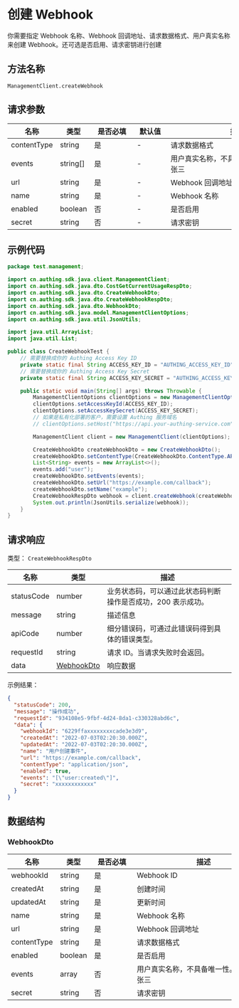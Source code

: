 # 创建 Webhook

<!--
  警告⚠️：
  不要直接修改该文档，
  https://github.com/Authing/authing-docs-factory
  使用该项目进行生成
-->

<LastUpdated />

你需要指定 Webhook 名称、Webhook 回调地址、请求数据格式、用户真实名称来创建 Webhook。还可选是否启用、请求密钥进行创建

## 方法名称

`ManagementClient.createWebhook`

## 请求参数

| 名称 | 类型 | <div style="width:80px">是否必填</div> | <div style="width:60px">默认值</div> | <div style="width:300px">描述</div> | <div style="width:200px">示例值</div> |
| ---- | ---- | ---- | ---- | ---- | ---- |
| contentType | string | 是 | - | 请求数据格式  | `application/json` |
| events | string[] | 是 | - | 用户真实名称，不具备唯一性。 示例值: 张三  | `["user:created"]` |
| url | string | 是 | - | Webhook 回调地址  | `https://example.com/callback` |
| name | string | 是 | - | Webhook 名称  | `用户创建事件` |
| enabled | boolean | 否 | - | 是否启用  | `true` |
| secret | string | 否 | - | 请求密钥  | `xxxxxxxxxxxx` |




## 示例代码

```java
package test.management;

import cn.authing.sdk.java.client.ManagementClient;
import cn.authing.sdk.java.dto.CostGetCurrentUsageRespDto;
import cn.authing.sdk.java.dto.CreateWebhookDto;
import cn.authing.sdk.java.dto.CreateWebhookRespDto;
import cn.authing.sdk.java.dto.WebhookDto;
import cn.authing.sdk.java.model.ManagementClientOptions;
import cn.authing.sdk.java.util.JsonUtils;

import java.util.ArrayList;
import java.util.List;

public class CreateWebhookTest {
    // 需要替换成你的 Authing Access Key ID
    private static final String ACCESS_KEY_ID = "AUTHING_ACCESS_KEY_ID";
    // 需要替换成你的 Authing Access Key Secret
    private static final String ACCESS_KEY_SECRET = "AUTHING_ACCESS_KEY_SECRET";

    public static void main(String[] args) throws Throwable {
        ManagementClientOptions clientOptions = new ManagementClientOptions();
        clientOptions.setAccessKeyId(ACCESS_KEY_ID);
        clientOptions.setAccessKeySecret(ACCESS_KEY_SECRET);
        // 如果是私有化部署的客户，需要设置 Authing 服务域名
        // clientOptions.setHost("https://api.your-authing-service.com");

        ManagementClient client = new ManagementClient(clientOptions);

        CreateWebhookDto createWebhookDto = new CreateWebhookDto();
        createWebhookDto.setContentType(CreateWebhookDto.ContentType.APPLICATION_JSON);
        List<String> events = new ArrayList<>();
        events.add("user");
        createWebhookDto.setEvents(events);
        createWebhookDto.setUrl("https://example.com/callback");
        createWebhookDto.setName("example");
        CreateWebhookRespDto webhook = client.createWebhook(createWebhookDto);
        System.out.println(JsonUtils.serialize(webhook));
    }
}

```




## 请求响应

类型： `CreateWebhookRespDto`

| 名称 | 类型 | 描述 |
| ---- | ---- | ---- |
| statusCode | number | 业务状态码，可以通过此状态码判断操作是否成功，200 表示成功。 |
| message | string | 描述信息 |
| apiCode | number | 细分错误码，可通过此错误码得到具体的错误类型。 |
| requestId | string | 请求 ID。当请求失败时会返回。 |
| data | <a href="#WebhookDto">WebhookDto</a> | 响应数据 |



示例结果：

```json
{
  "statusCode": 200,
  "message": "操作成功",
  "requestId": "934108e5-9fbf-4d24-8da1-c330328abd6c",
  "data": {
    "webhookId": "6229ffaxxxxxxxxcade3e3d9",
    "createdAt": "2022-07-03T02:20:30.000Z",
    "updatedAt": "2022-07-03T02:20:30.000Z",
    "name": "用户创建事件",
    "url": "https://example.com/callback",
    "contentType": "application/json",
    "enabled": true,
    "events": "[\"user:created\"]",
    "secret": "xxxxxxxxxxxx"
  }
}
```

## 数据结构


### <a id="WebhookDto"></a> WebhookDto

| 名称 | 类型 | <div style="width:80px">是否必填</div> | <div style="width:300px">描述</div> | <div style="width:200px">示例值</div> |
| ---- |  ---- | ---- | ---- | ---- |
| webhookId | string | 是 | Webhook ID   |  `6229ffaxxxxxxxxcade3e3d9` |
| createdAt | string | 是 | 创建时间   |  `2022-07-03T02:20:30.000Z` |
| updatedAt | string | 是 | 更新时间   |  `2022-07-03T02:20:30.000Z` |
| name | string | 是 | Webhook 名称   |  `用户创建事件` |
| url | string | 是 | Webhook 回调地址   |  `https://example.com/callback` |
| contentType | string | 是 | 请求数据格式   | application/json |
| enabled | boolean | 是 | 是否启用   |  `true` |
| events | array | 否 | 用户真实名称，不具备唯一性。 示例值: 张三   |  `["user:created"]` |
| secret | string | 否 | 请求密钥   |  `xxxxxxxxxxxx` |


